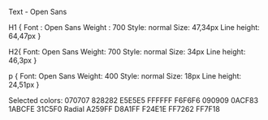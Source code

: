 Text - Open Sans

H1 { Font : Open 
Sans Weight : 700 
Style: normal 
Size: 47,34px 
Line height: 64,47px 
}

H2{ Font: Open 
Sans Weight: 700 
Style: normal 
Size: 34px 
Line height: 46,3px 
}

p { Font: Open Sans 
Weight: 400 
Style: normal 
Size: 18px 
Line height: 24,51px 
}

Selected colors: 
070707 
828282 
E5E5E5 
FFFFFF 
F6F6F6 
090909 
0ACF83 
1ABCFE 
31C5F0 
Radial 
A259FF
D8A1FF 
F24E1E 
FF7262 
FF7F18

